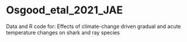 # Osgood_etal_2021_JAE
Data and R code for: Effects of climate-change driven gradual and acute temperature changes on shark and ray species 
